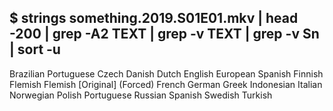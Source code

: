$ strings something.2019.S01E01.mkv  | head -200 | grep -A2 TEXT | grep -v TEXT | grep -v Sn | sort -u
--
Brazilian Portuguese
Czech
Danish
Dutch
English
European Spanish
Finnish
Flemish
Flemish [Original] (Forced)
French
German
Greek
Indonesian
Italian
Norwegian
Polish
Portuguese
Russian
Spanish
Swedish
Turkish
